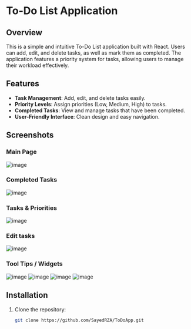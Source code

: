 # To-Do List Application

## Overview
This is a simple and intuitive To-Do List application built with React. Users can add, edit, and delete tasks, as well as mark them as completed. The application features a priority system for tasks, allowing users to manage their workload effectively.

## Features
- **Task Management**: Add, edit, and delete tasks easily.
- **Priority Levels**: Assign priorities (Low, Medium, High) to tasks.
- **Completed Tasks**: View and manage tasks that have been completed.
- **User-Friendly Interface**: Clean design and easy navigation.

## Screenshots
### Main Page
![image](https://github.com/user-attachments/assets/fd3eded7-8703-456d-a031-ed45e40e6a46)

### Completed Tasks
![image](https://github.com/user-attachments/assets/ae91e46c-2f23-4b12-8bf6-ce18d8da7651)

### Tasks & Priorities 
![image](https://github.com/user-attachments/assets/05956b27-3e28-4688-9650-1618f832f655)

### Edit tasks
![image](https://github.com/user-attachments/assets/9a555032-3489-445a-8714-cf452fb085ac)

### Tool Tips / Widgets 
![image](https://github.com/user-attachments/assets/77d1ebaf-37e6-4be9-8a62-b8655e9cff7e)
![image](https://github.com/user-attachments/assets/3b9a8ba6-9d2d-468f-92a8-86bb49691e56)
![image](https://github.com/user-attachments/assets/47cde395-97e8-48f9-92f3-d09d43227ac2)
![image](https://github.com/user-attachments/assets/fcc0a85b-8a7c-44f3-8af5-64fa12bf5704)






## Installation
1. Clone the repository:
   ```bash
   git clone https://github.com/SayedRZA/ToDoApp.git


